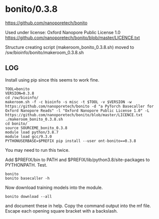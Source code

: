bonito/0.3.8
========================

<https://github.com/nanoporetech/bonito>

Used under license:
Oxford Nanopore Public License 1.0
<https://github.com/nanoporetech/bonito/blob/master/LICENCE.txt>

Structure creating script (makeroom_bonito_0.3.8.sh) moved to /sw/bioinfo/bonito/makeroom_0.3.8.sh

LOG
---

Install using pip since this seems to work fine.

    TOOL=bonito
    VERSION=0.3.8
    cd /sw/bioinfo/
    makeroom.sh -f -c bioinfo -s misc -t $TOOL -v $VERSION -w https://github.com/nanoporetech/bonito -d "a PyTorch Basecaller for Oxford Nanopore Reads" -l "Oxford Nanopore Public License 1.0" -L https://github.com/nanoporetech/bonito/blob/master/LICENCE.txt
    ./makeroom_bonito_0.3.8.sh 
    cd bonito/
    source SOURCEME_bonito_0.3.8 
    module load python/3.8.7
    module load gcc/9.3.0
    PYTHONUSERBASE=$PREFIX pip install --user ont-bonito==0.3.8

You may need to run this twice.

Add $PREFIX/bin to PATH and $PREFIX/lib/python3.8/site-packages to PYTHONPATH.
Test.

    bonito
    bonito basecaller -h

Now download training models into the module.

    bonito download --all

and document these in help.  Copy the command output into the mf file. Escape each opening square bracket with a backslash.

